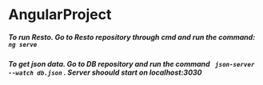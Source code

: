 # AngularProject

##### To run Resto. Go to Resto repository through cmd and run the command: ```ng serve```

##### To get json data. Go to DB repository and run the command ``` json-server --watch db.json``` . Server shoould start on localhost:3030
